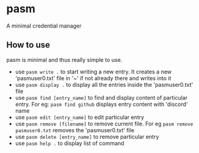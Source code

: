# pasm
A minimal credential manager
## How to use
pasm is minimal and thus really simple to use. 
  - use `pasm write .` to start writing a new entry. It creates a new 'pasmuser0.txt' file in '~' if not already there and writes into it
  - use `pasm display .` to display all the entries inside the 'pasmuser0.txt' file
  - use `pasm find [entry_name]` to find and display content of particular entry. For eg: `pasm find github` displays entry content with 'discord' name
  - use `pasm edit [entry_name]` to edit particular entry
  - use `pasm remove [filename]` to remove current file. For eg `pasm remove pasmuser0.txt` removes the 'pasmuser0.txt' file
  - use `pasm delete [entry_name]` to remove particular entry
  - use `pasm help .` to display list of command
